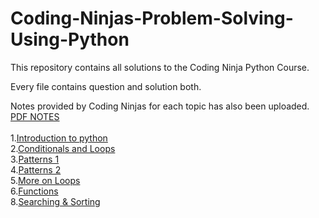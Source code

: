 <h1>Coding-Ninjas-Problem-Solving-Using-Python</h1>

This repository contains all solutions to the Coding Ninja Python Course.

Every file contains question and solution both.

Notes provided by Coding Ninjas for each topic has also been uploaded.
[PDF NOTES](https://github.com/abhinav69217/Problem-solving-using-Python-Programming/tree/main/Notes)<br>
<br>
1.[Introduction to python](https://github.com/abhinav69217/Problem-solving-using-Python-Programming/tree/main/Introduction%20to%20Python)<br>
2.[Conditionals and Loops](https://github.com/abhinav69217/Problem-solving-using-Python-Programming/tree/main/Conditionals%20And%20Loops)<br>
3.[Patterns 1](https://github.com/abhinav69217/Problem-solving-using-Python-Programming/tree/main/Patterns1)<br>
4.[Patterns 2](https://github.com/abhinav69217/Problem-solving-using-Python-Programming/tree/main/Patterns2)<br>
5.[More on Loops](https://github.com/abhinav69217/Problem-solving-using-Python-Programming-CodingNinjas/tree/main/More%20on%20Loops)<br>
6.[Functions](https://github.com/abhinav69217/Problem-solving-using-Python-Programming-CodingNinjas/tree/main/Functions)<br>
8.[Searching & Sorting](https://github.com/abhinav69217/Problem-solving-using-Python-Programming-CodingNinjas/tree/main/Searching%20%26%20Sorting)<br>
